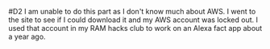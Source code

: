 #D2
I am unable to do this part as I don't know much about AWS. I went to the site to see if I could download it and my AWS account
was locked out. I used that account in my RAM hacks club to work on an Alexa fact app about a year ago. 
